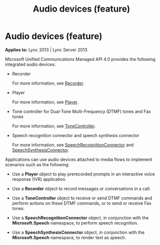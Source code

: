﻿---
title: Audio devices (feature)
TOCTitle: Audio devices
ms:assetid: ce151696-2fec-49f4-842a-fa5e69f625d7
ms:mtpsurl: https://msdn.microsoft.com/library/Dn465951(v=office.15)
ms:contentKeyID: 57102443
ms.date: 07/25/2014
mtps_version: v=office.15
---

# Audio devices (feature)


**Applies to:** Lync 2013 | Lync Server 2013

Microsoft Unified Communications Managed API 4.0 provides the following integrated audio devices:

  - Recorder
    
    For more information, see [Recorder](recorder.md).

  - Player
    
    For more information, see [Player](player.md).

  - Tone controller for Dual-Tone Multi-Frequency (DTMF) tones and Fax tones
    
    For more information, see [ToneController](tonecontroller.md).

  - Speech recognition connector and speech synthesis connector
    
    For more information, see [SpeechRecognitionConnector](speechrecognitionconnector.md) and [SpeechSynthesisConnector](speechsynthesisconnector.md).

Applications can use audio devices attached to media flows to implement scenarios such as the following:

  - Use a **Player** object to play prerecorded prompts in an interactive voice response (IVR) application.

  - Use a **Recorder** object to record messages or conversations in a call.

  - Use a **ToneController** object to receive or send DTMF commands and perform actions on these DTMF commands, or to send or receive Fax tones.

  - Use a **SpeechRecognitionConnector** object, in conjunction with the **Microsoft.Speech** namespace, to perform speech recognition.

  - Use a **SpeechSynthesisConnector** object, in conjunction with the **Microsoft.Speech** namespace, to render text as speech.

